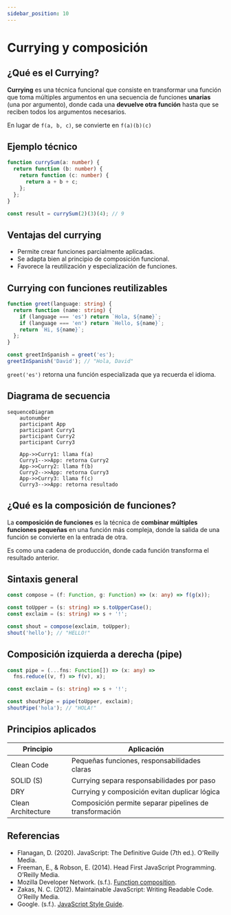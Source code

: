 ```yaml
---
sidebar_position: 10
---
```


# Currying y composición

## ¿Qué es el Currying?

**Currying** es una técnica funcional que consiste en transformar una función que toma múltiples argumentos en una secuencia de funciones **unarias** (una por argumento), donde cada una **devuelve otra función** hasta que se reciben todos los argumentos necesarios.

En lugar de `f(a, b, c)`, se convierte en `f(a)(b)(c)`

## Ejemplo técnico

```ts showLineNumbers
function currySum(a: number) {
  return function (b: number) {
    return function (c: number) {
      return a + b + c;
    };
  };
}

const result = currySum(2)(3)(4); // 9
```

## Ventajas del currying

- Permite crear funciones parcialmente aplicadas.
- Se adapta bien al principio de composición funcional.
- Favorece la reutilización y especialización de funciones.

## Currying con funciones reutilizables

```ts showLineNumbers
function greet(language: string) {
  return function (name: string) {
    if (language === 'es') return `Hola, ${name}`;
    if (language === 'en') return `Hello, ${name}`;
    return `Hi, ${name}`;
  };
}

const greetInSpanish = greet('es');
greetInSpanish('David'); // "Hola, David"
```

`greet('es')` retorna una función especializada que ya recuerda el idioma.

## Diagrama de secuencia

```mermaid
sequenceDiagram
    autonumber
    participant App
    participant Curry1
    participant Curry2
    participant Curry3

    App->>Curry1: llama f(a)
    Curry1-->>App: retorna Curry2
    App->>Curry2: llama f(b)
    Curry2-->>App: retorna Curry3
    App->>Curry3: llama f(c)
    Curry3-->>App: retorna resultado
```

## ¿Qué es la composición de funciones?

La **composición de funciones** es la técnica de **combinar múltiples funciones pequeñas** en una función más compleja, donde la salida de una función se convierte en la entrada de otra.

Es como una cadena de producción, donde cada función transforma el resultado anterior.

## Sintaxis general

```ts showLineNumbers
const compose = (f: Function, g: Function) => (x: any) => f(g(x));

const toUpper = (s: string) => s.toUpperCase();
const exclaim = (s: string) => s + '!';

const shout = compose(exclaim, toUpper);
shout('hello'); // "HELLO!"
```

## Composición izquierda a derecha (pipe)

```ts showLineNumbers
const pipe = (...fns: Function[]) => (x: any) =>
  fns.reduce((v, f) => f(v), x);

const exclaim = (s: string) => s + '!';

const shoutPipe = pipe(toUpper, exclaim);
shoutPipe('hola'); // "HOLA!"
```

## Principios aplicados

|Principio|Aplicación|
|--|--|
|Clean Code|Pequeñas funciones, responsabilidades claras|
|SOLID (S)|Currying separa responsabilidades por paso|
|DRY|Currying y composición evitan duplicar lógica|
|Clean Architecture|Composición permite separar pipelines de transformación|

## Referencias

- Flanagan, D. (2020). JavaScript: The Definitive Guide (7th ed.). O'Reilly Media.
- Freeman, E., & Robson, E. (2014). Head First JavaScript Programming. O’Reilly Media.
- Mozilla Developer Network. (s.f.). [Function composition](https://developer.mozilla.org/en-US/docs/Web/JavaScript/Guide/Functions).
- Zakas, N. C. (2012). Maintainable JavaScript: Writing Readable Code. O’Reilly Media.
- Google. (s.f.). [JavaScript Style Guide](https://google.github.io/styleguide/jsguide.html).
